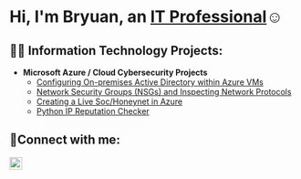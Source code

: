 <h1>Hi, I'm Bryuan, an <a href="https://linkedin.com/in/BryuanMathis">IT Professional</a>☺</h1>

<h2>👨‍💻 Information Technology Projects:</h2>

- <b>Microsoft Azure / Cloud Cybersecurity Projects</b>
  - [Configuring On-premises Active Directory within Azure VMs](https://github.com/bryuan47/configure-ad)
  - [Network Security Groups (NSGs) and Inspecting Network Protocols](https://github.com/bryuan47/azure-network-protocols)
  - [Creating a Live Soc/Honeynet in Azure](https://github.com/bryuan47/Azure-SOC)
  - [Python IP Reputation Checker](https://github.com/bryuan47/ip_reputation_checker)
<h2>🤳Connect with me:</h2>

[<img align="left" alt="Josh | LinkedIn" width="22px" src="https://cdn.jsdelivr.net/npm/simple-icons@v3/icons/linkedin.svg" />][linkedin]


[linkedin]: https://linkedin.com/in/BryuanMathis
